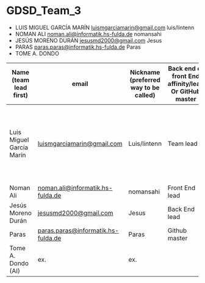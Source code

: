 # GDSD_Team_3
- LUIS MIGUEL GARCÍA MARÍN luismgarciamarin@gmail.com luis/lintenn
- NOMAN ALI noman.ali@informatik.hs-fulda.de nomansahi
- JESÚS MORENO DURÁN jesusmd2000@gmail.com Jesus
- PARAS paras.paras@informatik.hs-fulda.de Paras
- TOME A. DONDO 

| Name (team lead first)   | email | Nickname (preferred way to be called) | Back end or front End affinity/lead Or GitHub master | Can meet these times outside class |
| ------------------------ | ----- | --------------------------------------| ---------------------------------------------------- | ---------------------------------- |
| Luis Miguel García Marín | luismgarciamarin@gmail.com | Luis/lintenn     | Team lead                                            | M:11:25-13:30, Tu:15:20-18:30, W:11:00-16:30, Th:11:00-16:30, F:11:00-15:00 |
| Noman Ali                | noman.ali@informatik.hs-fulda.de | nomansahi  | Front End lead                                       |    ex.                             |
| Jesús Moreno Durán       | jesusmd2000@gmail.com | Jesus                 | Back End lead                                        |    ex.                             |
| Paras                    | paras.paras@informatik.hs-fulda.de | Paras    | Github master                                        |    ex.                             |
| Tome A. Dondo (AI)       | ex.   | ex.                                   |                                                      |    ex.                             |
